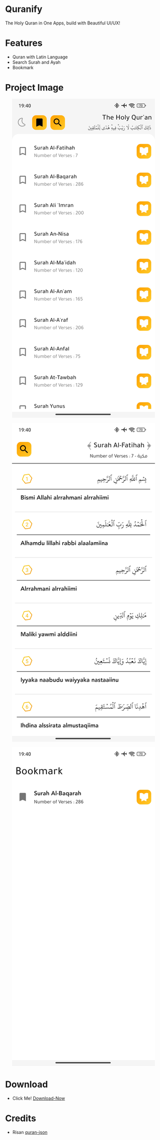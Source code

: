 # Quranify
The Holy Quran in One Apps, build with Beautiful UI/UX!

# Features

- Quran with Latin Language
- Search Surah and Ayah
- Bookmark


# Project Image

<p align="center">
<img src="https://github.com/Jahirrrr/Quranify/blob/27db207171717701418a37bb2ccd0769bc4e0dc4/Screenshot_2024-02-03-19-40-00-680_com.quranify.polyvorlabs.jpg" alt="image"></a>
</p>

<p align="center">
<img src="https://github.com/Jahirrrr/Quranify/blob/27db207171717701418a37bb2ccd0769bc4e0dc4/Screenshot_2024-02-03-19-40-11-013_com.quranify.polyvorlabs.jpg" alt="image"></a>
</p>

<p align="center">
<img src="https://github.com/Jahirrrr/Quranify/blob/27db207171717701418a37bb2ccd0769bc4e0dc4/Screenshot_2024-02-03-19-40-31-129_com.quranify.polyvorlabs.jpg" alt="image"></a>
</p>

# Download

- Click Me! [Download-Now](https://github.com/Jahirrrr/Quranify/releases)

# Credits

- Risan [quran-json](https://github.com/risan/quran-json)

